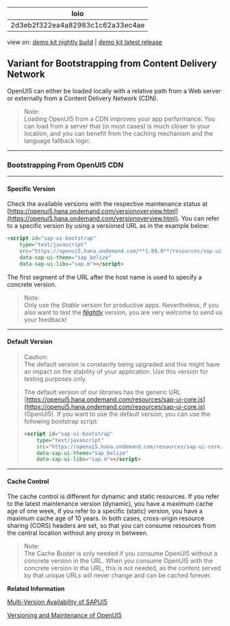 <!-- loio2d3eb2f322ea4a82983c1c62a33ec4ae -->

| loio |
| -----|
| 2d3eb2f322ea4a82983c1c62a33ec4ae |

<div id="loio">

view on: [demo kit nightly build](https://openui5nightly.hana.ondemand.com/#/topic/2d3eb2f322ea4a82983c1c62a33ec4ae) | [demo kit latest release](https://openui5.hana.ondemand.com/#/topic/2d3eb2f322ea4a82983c1c62a33ec4ae)</div>

## Variant for Bootstrapping from Content Delivery Network

OpenUI5 can either be loaded locally with a relative path from a Web server or externally from a Content Delivery Network \(CDN\). 

> Note:  
> Loading OpenUI5 from a CDN improves your app performance: You can load from a server that \(in most cases\) is much closer to your location, and you can benefit from the caching mechanism and the language fallback logic.

***

<a name="loio2d3eb2f322ea4a82983c1c62a33ec4ae__section_ekc_ct3_vjb"/>

### Bootstrapping From OpenUI5 CDN

***

#### Specific Version

Check the available versions with the respective maintenance status at [https://openui5.hana.ondemand.com/versionoverview.html](https://openui5.hana.ondemand.com/versionoverview.html). You can refer to a specific version by using a versioned URL as in the example below:

``` html
<script id="sap-ui-bootstrap"
    type="text/javascript"
    src="https://openui5.hana.ondemand.com/**1.89.0**/resources/sap-ui-core.js"
    data-sap-ui-theme="sap_belize"
    data-sap-ui-libs="sap.m"></script>


```

The first segment of the URL after the host name is used to specify a concrete version.

> Note:  
> Only use the *Stable* version for productive apps. Nevertheless, if you also want to test the [*Nightly*](https://openui5nightly.hana.ondemand.com) version, you are very welcome to send us your feedback!

***

#### Default Version

> Caution:  
> The default version is constantly being upgraded and this might have an impact on the stability of your application. Use this version for testing purposes only.
> 
> The default version of our libraries has the generic URL [https://openui5.hana.ondemand.com/resources/sap-ui-core.js](https://openui5.hana.ondemand.com/resources/sap-ui-core.js) \(OpenUI5\). If you want to use the default version, you can use the following bootstrap script:
> 
> ``` html
> <script id="sap-ui-bootstrap"
>     type="text/javascript"
>     src="https://openui5.hana.ondemand.com/resources/sap-ui-core.js"
>     data-sap-ui-theme="sap_belize"
>     data-sap-ui-libs="sap.m"></script>
> 
> ```

***

#### Cache Control

The cache control is different for dynamic and static resources. If you refer to the latest maintenance version \(dynamic\), you have a maximum cache age of one week, if you refer to a specific \(static\) version, you have a maximum cache age of 10 years. In both cases, cross-origin resource sharing \(CORS\) headers are set, so that you can consume resources from the central location without any proxy in between.

> Note:  
> The Cache Buster is only needed if you consume OpenUI5 without a concrete version in the URL. When you consume OpenUI5 with the concrete version in the URL, this is not needed, as the content served by that unique URLs will never change and can be cached forever.

**Related Information**  


[Multi-Version Availability of SAPUI5](https://blogs.sap.com/2015/07/30/multi-version-availability-of-sapui5)

[Versioning and Maintenance of OpenUI5](Versioning_and_Maintenance_of_OpenUI5_91f0214.md)

